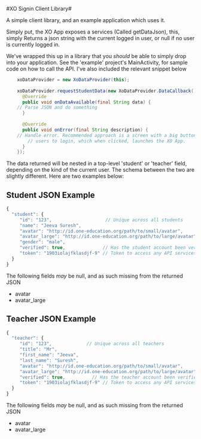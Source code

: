 #XO Signin Client Library#

A simple client library, and an example application which uses it.

Simply put, the XO App exposes a services (Called getDataJson), this, simply Returns a json string with the current logged in user, or null if no user is currently logged in.

We've wrapped this up in a library that you *should* be able to simply drop into your application. See the 'example' project's MainActivity, for sample code on how to call the API. I've also included the relevant snippet below
```java
    xoDataProvider = new XoDataProvider(this);
    
    xoDataProvider.requestStudentData(new XoDataProvider.DataCallback() {
      @Override
      public void onDataAvailable(final String data) {
	// Parse JSON and do something
      }
      
      @Override
      public void onError(final String description) {
	// Handle error. Recommended approach is a screen with a big button, asking
        // users to login, which when clicked, launches the XO App.
      }
    });
```

The data returned will be nested in a top-level 'student' or 'teacher' field, depending on the kind of the current user. The schema between the two are slightly different. Here are two examples below:

## Student JSON Example ##

```javascript
{
  "student": {
     "id": "123",                    // Unique across all students
     "name": "Jeeva Suresh",
     "avatar": "http://id.one-education.org/path/to/small/avatar",
     "avatar_large": "http://id.one-education.org/path/to/large/avatar",
     "gender": "male",
     "verified": true,              // Has the student account been verified
     "token": "1903iolajfklasdjf-9" // Token to access any API services
  }
}
```

The following fields *may* be null, and as such missing from the returned JSON
 - avatar
 - avatar_large

## Teacher JSON Example ## 

```javascript
{
  "teacher": {
     "id": "123",             // Unique across all teachers
     "title": "Mr",	 
     "first_name": "Jeeva",
     "last_name": "Suresh",
     "avatar": "http://id.one-education.org/path/to/small/avatar",
     "avatar_large": "http://id.one-education.org/path/to/large/avatar",
     "verified": true,			// Has the teacher account been verified
     "token": "1903iolajfklasdjf-9"	// Token to access any API services
  }
}
```

The following fields *may* be null, and as such missing from the returned JSON
 - avatar
 - avatar_large
